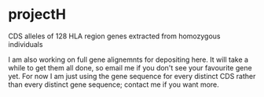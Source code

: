 # projectH
CDS alleles of 128 HLA region genes extracted from homozygous individuals

I am also working on full gene alignemnts for depositing here. It will take a while to get them all done, so email me if you don't see your favourite gene yet. For now I am just using the gene sequence for every distinct CDS rather than every distinct gene sequence; contact me if you want more.

